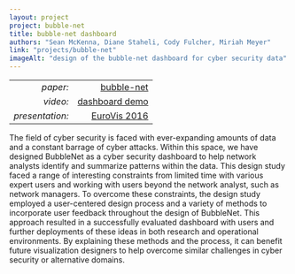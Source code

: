 ```yaml
---
layout: project
project: bubble-net
title: bubble-net dashboard
authors: "Sean McKenna, Diane Staheli, Cody Fulcher, Miriah Meyer"
link: "projects/bubble-net"
imageAlt: "design of the bubble-net dashboard for cyber security data"
---
```


|                           |                                               |
| ---:                      | ---:                                          |
| *paper:*                  | [bubble-net](paper.pdf)                   |
| *video:*                  | [dashboard demo](https://youtu.be/8gKNJcIduN8) |
| *presentation:*           | [EuroVis 2016](presentation.pdf)               |

The field of cyber security is faced with ever-expanding amounts of data and a constant barrage of cyber attacks.
Within this space, we have designed BubbleNet as a cyber security dashboard to help network analysts identify and summarize patterns within the data.
This design study faced a range of interesting constraints from limited time with various expert users and working with users beyond the network analyst, such as network managers.
To overcome these constraints, the design study employed a user-centered design process and a variety of methods to incorporate user feedback throughout the design of BubbleNet.
This approach resulted in a successfully evaluated dashboard with users and further deployments of these ideas in both research and operational environments.
By explaining these methods and the process, it can benefit future visualization designers to help overcome similar challenges in cyber security or alternative domains.
